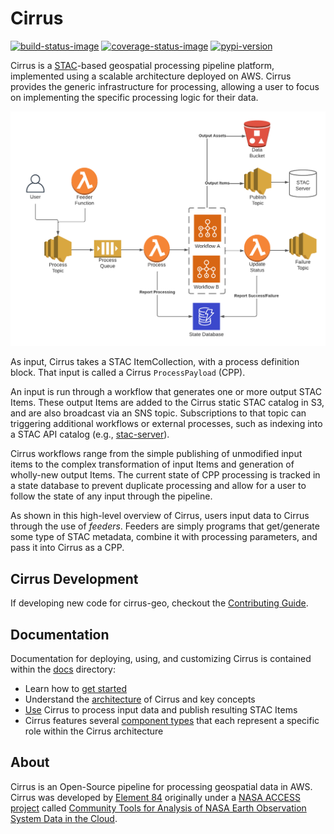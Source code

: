 # Cirrus

[![build-status-image]][build-status]
[![coverage-status-image]][codecov]
[![pypi-version]][pypi]

Cirrus is a [STAC](https://stacspec.org/)-based geospatial processing pipeline platform,
implemented using a scalable architecture deployed on AWS. Cirrus provides the generic
infrastructure for processing, allowing a user to focus on implementing the specific
processing logic for their data.

![architecture-overview](src/cirrus/docs/images/arch-overview.png)

As input, Cirrus takes a STAC ItemCollection, with a process definition block.
That input is called a Cirrus `ProcessPayload` (CPP).

An input is run through a workflow that generates one or more output STAC Items.
These output Items are added to the Cirrus static STAC catalog in S3,
and are also broadcast via an SNS topic. Subscriptions to that topic can
triggering additional workflows or external processes, such as indexing into a
STAC API catalog (e.g.,
[stac-server](https://github.com/stac-utils/stac-server)).

Cirrus workflows range from the simple publishing of unmodified input items to
the complex transformation of input Items and generation of wholly-new output
Items. The current state of CPP processing is tracked in a state database
to prevent duplicate processing and allow for a user to follow the state of any
input through the pipeline.

As shown in this high-level overview of Cirrus, users input data to Cirrus
through the use of _feeders_. Feeders are simply programs that get/generate
some type of STAC metadata, combine it with processing parameters, and pass it
into Cirrus as a CPP.

## Cirrus Development

If developing new code for cirrus-geo, checkout the [Contributing
Guide](CONTRIBUTING.md).

## Documentation

Documentation for deploying, using, and customizing Cirrus is contained
within the [docs](https://cirrus-geo.github.io/cirrus-geo/) directory:

- Learn how to [get
  started](https://cirrus-geo.github.io/cirrus-geo/stable/cirrus/10_intro.html)
- Understand the
  [architecture](https://cirrus-geo.github.io/cirrus-geo/stable/cirrus/20_arch.html)
  of Cirrus and key concepts
- [Use](https://cirrus-geo.github.io/cirrus-geo/stable/cirrus/30_payload.html)
  Cirrus to process input data and publish resulting STAC Items
- Cirrus features several [component
  types](https://cirrus-geo.github.io/cirrus-geo/stable/cirrus/60_components.html)
  that each represent a specific role within the Cirrus architecture

## About

Cirrus is an Open-Source pipeline for processing geospatial data in AWS.
Cirrus was developed by [Element 84](https://element84.com/) originally under a
[NASA ACCESS
project](https://earthdata.nasa.gov/esds/competitive-programs/access) called
[Community Tools for Analysis of NASA Earth Observation System Data in the
Cloud](https://earthdata.nasa.gov/esds/competitive-programs/access/eos-data-cloud).

[build-status-image]: https://github.com/cirrus-geo/cirrus-geo/actions/workflows/python-test.yml/badge.svg
[build-status]: https://github.com/cirrus-geo/cirrus-geo/actions/workflows/python-test.yml
[coverage-status-image]: https://img.shields.io/codecov/c/github/cirrus-geo/cirrus-geo/master.svg
[codecov]: https://codecov.io/github/cirrus-geo/cirrus-geo?branch=master
[pypi-version]: https://img.shields.io/pypi/v/cirrus-geo.svg
[pypi]: https://pypi.org/project/cirrus-geo/
